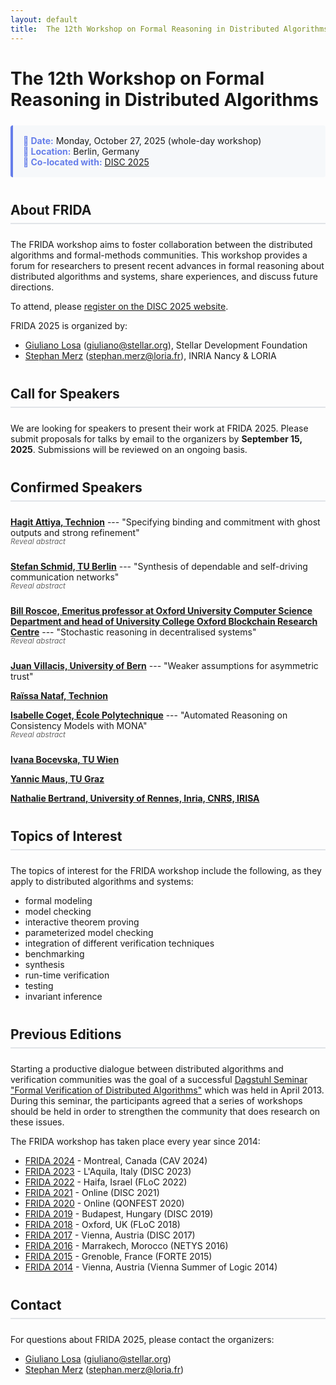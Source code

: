 ```yaml
---
layout: default
title:  The 12th Workshop on Formal Reasoning in Distributed Algorithms
---
```


<style>
.talk {
  margin-bottom: 1.5rem;  /* Add space after each talk block */
}

.talk > summary {
  cursor: pointer;
  list-style: none;
  display: block;
  margin-top: -1rem;     /* Pull the details closer to the speaker name above */
}

.talk > summary::-webkit-details-marker { 
  display: none; 
}


/* Hide the default "Click to see abstract" text */
.summary-hint {
  display: none;
}

/* Show "Reveal abstract" by default */
.talk > summary::after {
  content: "Reveal abstract";
  display: inline-block;
  color: #666;
  font-weight: normal;
  font-size: 0.85em;
  font-style: italic;
}
/* Show "Hide abstract" when expanded */
.talk[open] > summary::after {
  content: "Hide abstract";
}

/* Optional: Add some styling when the details are open */
.talk[open] > summary {
  margin-bottom: 0.5rem;
}

.talk[open] {
  margin-bottom: 2rem;  /* More space when abstract is shown */
}

h2 {
  border-bottom: 2px solid #e1e4e8;
  padding-bottom: 0.5rem;
  margin-top: 2.5rem;
  margin-bottom: 1.5rem;
}

/* Info boxes for important dates/details */
.info-box {
  background: #f6f8fa;
  border-left: 4px solid #667eea;
  padding: 1rem;
  margin: 1.5rem 0;
  border-radius: 4px;
}

.info-box strong {
  color: #667eea;
}
</style>

# The 12th Workshop on Formal Reasoning in Distributed Algorithms


<div class="info-box">
  <strong>📅 Date:</strong> Monday, October 27, 2025 (whole-day workshop)<br>
  <strong>📍 Location:</strong> Berlin, Germany<br>
  <strong>🔗 Co-located with:</strong> <a href="https://www.disc-conference.org/wp/disc2025/">DISC 2025</a><br>
</div>

## About FRIDA

The FRIDA workshop aims to foster collaboration between the distributed algorithms and formal-methods communities. This workshop provides a forum for researchers to present recent advances in formal reasoning about distributed algorithms and systems, share experiences, and discuss future directions.

To attend, please [register on the DISC 2025 website](https://www.disc-conference.org/wp/disc2025/registration/).

FRIDA 2025 is organized by:
- [Giuliano Losa](https://www.losa.fr/) (giuliano@stellar.org), Stellar Development Foundation
- [Stephan Merz](https://members.loria.fr/Stephan.Merz/) (stephan.merz@loria.fr), INRIA Nancy & LORIA

## Call for Speakers

We are looking for speakers to present their work at FRIDA 2025. Please submit proposals for talks by email to the organizers by **September 15, 2025**. Submissions will be reviewed on an ongoing basis.

## Confirmed Speakers

**[Hagit Attiya, Technion](https://hagit.net.technion.ac.il/)** --- "Specifying binding and commitment with ghost outputs and strong refinement"
<details class="talk">
  <summary>
    <span class="summary-hint">Click to see abstract</span>
  </summary>
  <div markdown="1">

Binding requires a distributed protocol to limit the possible outputs of processes, in a manner that is unknown to the processes themselves. Commitment fixes the output to a value that remains hidden from almost all processes. Both are hyperproperties since they consider possible extensions of a trace. 

Specifying these properties is cumbersome, and arguing about them is even more so. 

This talk explores how these properties can be captured by enforcing strong refinement of abstract modules that produce *ghost outputs*, which are not observed by the processes invoking the protocol implementing the module. We will discuss how ghost outputs may facilitate the composition and verification of such modules. 

Examples will include binding crusader agreement and gather, random secret draw and verifiable secret sharing.

  </div>
</details>

**[Stefan Schmid, TU Berlin](https://schmiste.github.io/)** --- "Synthesis of dependable and self-driving communication networks"
<details class="talk">
  <summary>
    <span class="summary-hint">Click to see abstract</span>
  </summary>
  <div markdown="1">

Communication networks have become a critical infrastructure of our digital society. 
The resulting stringent reliability requirements however stand in stark contrast to today's manual and error-prone approach to operate networks.
In this talk, I will present opportunities for using formal methods to build highly dependable communication networks.
In particular, we show how the policy-compliance of important network protocols can be verified in polynomial time, and explore synthesis
approaches to efficiently generate and update network configurations. 
We will also discuss opportunities of AI/ML methodologies in this context.
  </div>
</details>

**[Bill Roscoe, Emeritus professor at Oxford University Computer Science Department and head of University College Oxford Blockchain Research Centre](https://www.cs.ox.ac.uk/people/bill.roscoe/)** --- "Stochastic reasoning in decentralised systems"
<details class="talk">
  <summary>
    <span class="summary-hint">Click to see abstract</span>
  </summary>
  <div markdown="1">
Where the number of trials of a mechanism is bounded, it is sensible to engineer that mechanism to have such a small probability ϵ that over all time we can discount the probability delta of it ever going wrong.    So if there are at most 10⁹ trials and we are prepared to accept a 10⁻⁹ probability of failure over all time, this would suggest ϵ=10⁻¹⁸.   If a blockchain has a good source of random numbers, this allows us to create many efficient mechanisms, including consensus, that are stochastically certain to work. A number of interesting challenges in formal reasoning arise.
  </div>
</details>

**[Juan Villacis, University of Bern](https://crypto.unibe.ch/jv/)** --- "Weaker assumptions for asymmetric trust"

**[Raïssa Nataf, Technion](https://www.technion.ac.il/en/)**

**[Isabelle Coget, École Polytechnique](https://www.linkedin.com/in/isabelle-coget-b63b5b197/)** --- "Automated Reasoning on Consistency Models with MONA"
<details class="talk">
  <summary>
    <span class="summary-hint">Click to see abstract</span>
  </summary>
  <div markdown="1">

Reasoning about consistency models for replicated objects is a challenging task that requires a deep understanding of both the consistency models themselves and a large part of human inputs in mechanized verification approaches.

In this work, we introduce a fully automated approach to reasoning about consistency models for replicated objects. We explore the monadic second-order logic (MSO) representation of consistency properties, with the aim of extending the well-known MSO-to-automata translation to traces of executions.

Thus, this talk focuses on reducing MSO over execution traces to MSO over finite words, so as to match the input requirements of the MONA tool, which performs satisfiability in this setting by translating such formulas into automata.
  </div>
</details>

**[Ivana Bocevska, TU Wien](https://informatics.tuwien.ac.at/)**
<!-- Automated game-theoretic reasoning with CheckMate -->

**[Yannic Maus, TU Graz](https://academia.yannicmaus.de/)**

**[Nathalie Bertrand, University of Rennes, Inria, CNRS, IRISA](https://people.rennes.inria.fr/Nathalie.Bertrand/index.html)**

## Topics of Interest

The topics of interest for the FRIDA workshop include the following, as they apply to distributed algorithms and systems:

* formal modeling
* model checking
* interactive theorem proving
* parameterized model checking
* integration of different verification techniques
* benchmarking
* synthesis
* run-time verification
* testing
* invariant inference

## Previous Editions

Starting a productive dialogue between distributed algorithms and verification communities was the goal of a successful [Dagstuhl Seminar "Formal Verification of Distributed Algorithms"](https://www.dagstuhl.de/en/program/calendar/semhp/?semnr=13141) which was held in April 2013. During this seminar, the participants agreed that a series of workshops should be held in order to strengthen the community that does research on these issues.

The FRIDA workshop has taken place every year since 2014:

* [FRIDA 2024](https://frida-2024.github.io) - Montreal, Canada (CAV 2024)
* [FRIDA 2023](https://frida-2023.github.io) - L'Aquila, Italy (DISC 2023)
* [FRIDA 2022](https://frida-2022.github.io) - Haifa, Israel (FLoC 2022)
* [FRIDA 2021](https://frida-2021.github.io) - Online (DISC 2021)
* [FRIDA 2020](https://frida2020.galois.com/) - Online (QONFEST 2020)
* [FRIDA 2019](https://team.inria.fr/veridis/events/frida2019/) - Budapest, Hungary (DISC 2019)
* [FRIDA 2018](https://forsyte.at/events/frida2018/) - Oxford, UK (FLoC 2018)
* [FRIDA 2017](https://forsyte.at/events/frida2017/) - Vienna, Austria (DISC 2017)
* [FRIDA 2016](https://forsyte.at/events/frida2016/) - Marrakech, Morocco (NETYS 2016)
* [FRIDA 2015](http://discotec2015.inria.fr/workshops/frida-2015/) - Grenoble, France (FORTE 2015)
* [FRIDA 2014](https://easychair.org/smart-program/VSL2014/FRIDA-index.html) - Vienna, Austria (Vienna Summer of Logic 2014)

## Contact

For questions about FRIDA 2025, please contact the organizers:

- [Giuliano Losa](mailto:giuliano@stellar.org) (giuliano@stellar.org)
- [Stephan Merz](mailto:stephan.merz@loria.fr) (stephan.merz@loria.fr)
